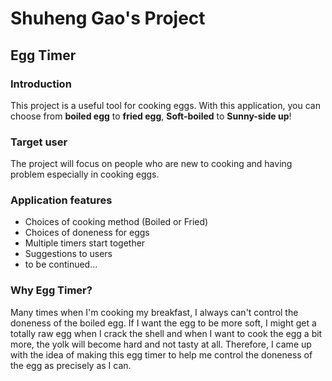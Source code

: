# Shuheng Gao's Project

## Egg Timer

### Introduction

This project is a useful tool for cooking eggs. With this application, you can choose from **boiled egg** to **fried egg**, **Soft-boiled** to **Sunny-side up**!

### Target user

The project will focus on people who are new to cooking and having problem especially in cooking eggs.

### Application features

- Choices of cooking method (Boiled or Fried)
- Choices of doneness for eggs
- Multiple timers start together
- Suggestions to users
- to be continued...

### Why Egg Timer?

Many times when I'm cooking my breakfast, I always can't control the doneness of the boiled egg. If I want the egg to be more soft, I might get a totally raw egg when I crack the shell and when I want to cook the egg a bit more, the yolk will become hard and not tasty at all. Therefore, I came up with the idea of making this egg timer to help me control the doneness of the egg as precisely as I can.